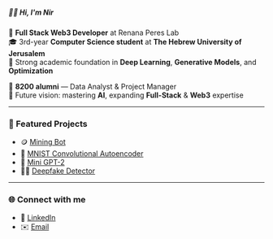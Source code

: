 
##### 👨‍💻 Hi, I'm Nir

🧠 **Full Stack Web3 Developer** at Renana Peres Lab  
🎓 3rd-year **Computer Science student** at **The Hebrew University of Jerusalem**  
🚀 Strong academic foundation in **Deep Learning**, **Generative Models**, and **Optimization**

🎯 **8200 alumni** — Data Analyst & Project Manager  
🤖 Future vision: mastering **AI**, expanding **Full-Stack** & **Web3** expertise

---

### 🧩 Featured Projects
- 🪙 [Mining Bot](https://github.com/NirEllor/MiningBot)
- 🔢 [MNIST Convolutional Autoencoder](https://github.com/NirEllor/MNIST-Convolutional-Autoencoder)
- 🧠 [Mini GPT-2](https://github.com/NirEllor/Probabilistic-Models-Transformer-for-Language-Modeling)
- 🕵️‍♂️ [Deepfake Detector](https://github.com/NirEllor/Deepfake-Detection-with-CNNs)

---

### 🌐 Connect with me
- 💼 [LinkedIn](https://www.linkedin.com/in/nirellor)
- ✉️ [Email](mailto:nirellorwaizner@gmail.com)
